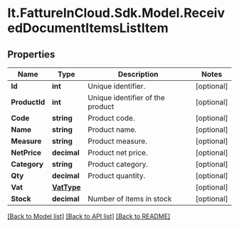 # It.FattureInCloud.Sdk.Model.ReceivedDocumentItemsListItem

## Properties

Name | Type | Description | Notes
------------ | ------------- | ------------- | -------------
**Id** | **int** | Unique identifier. | [optional] 
**ProductId** | **int** | Unique identifier of the product | [optional] 
**Code** | **string** | Product code. | [optional] 
**Name** | **string** | Product name. | [optional] 
**Measure** | **string** | Product measure. | [optional] 
**NetPrice** | **decimal** | Product net price. | [optional] 
**Category** | **string** | Product category. | [optional] 
**Qty** | **decimal** | Product quantity. | [optional] 
**Vat** | [**VatType**](VatType.md) |  | [optional] 
**Stock** | **decimal** | Number of items in stock | [optional] 

[[Back to Model list]](../README.md#documentation-for-models) [[Back to API list]](../README.md#documentation-for-api-endpoints) [[Back to README]](../README.md)

